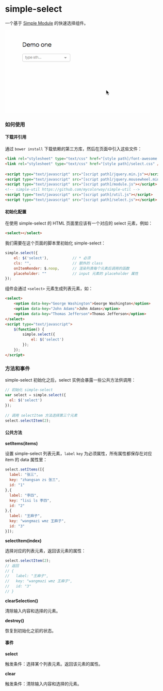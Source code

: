 simple-select
=============

一个基于 [Simple Module](https://github.com/mycolorway/simple-module) 的快速选择组件。

![Demo Gif](https://raw.githubusercontent.com/mycolorway/simple-select/master/demo.gif)

### 如何使用

#### 下载并引用

通过 `bower install` 下载依赖的第三方库，然后在页面中引入这些文件：

```html
<link rel="stylesheet" type="text/css" href="[style path]/font-awesome.css" />
<link rel="stylesheet" type="text/css" href="[style path]/select.css" />

<script type="text/javascript" src="[script path]/jquery.min.js"></script>
<script type="text/javascript" src="[script path]/jquery.mousewheel.min.js"></script>
<script type="text/javascript" src="[script path]/module.js"></script>
<!-- simple-util https://github.com/mycolorway/simple-util -->
<script type="text/javascript" src="[script path]/util.js"></script>
<script type="text/javascript" src="[script path]/select.js"></script>
```

#### 初始化配置

在使用 simple-select 的 HTML 页面里应该有一个对应的 select 元素，例如：

```html
<select></select>
```

我们需要在这个页面的脚本里初始化 simple-select：

```javascript
simple.select({
    el: $('select'),           // * 必须
    cls: "",                   // 额外的 class
    onItemRender: $.noop,      // 渲染列表每个元素后调用的函数
    placeholder: ""            // input 元素的 placeholder 属性
});
```

组件会通过 `<select>` 元素生成列表元素，如：

```html
<select>
    <option data-key="George Washington">George Washington</option>
    <option data-key="John Adams">John Adams</option>
    <option data-key="Thomas Jefferson">Thomas Jefferson</option>
</select>
<script type="text/javascript">
    $(function() {
        simple.select({
            el: $('select')
        });
    });
</script>
```

### 方法和事件

simple-select 初始化之后，select 实例会暴露一些公共方法供调用：

```javascript
// 初始化 simple-select
var select = simple.select({
  el: $('select')
});

// 调用 selectItem 方法选择第三个元素
select.selectItem(2);
```

#### 公共方法

**setItems(items)**

设置 simple-select 列表元素，`label` `key` 为必须属性，所有属性都保存在对应 item 的 data 属性里：

```javascript
select.setItems([{
  label: "张三",
  key: "zhangsan zs 张三",
  id: "1"
},{
  label: "李四",
  key: "lisi ls 李四",
  id: "2"
},{
  label: "王麻子",
  key: "wangmazi wmz 王麻子",
  id: "3"
}]);
```

**selectItem(index)**

选择对应的列表元素，返回该元素的属性：

```javascript
select.selectItem(2);
// 返回
// {
//   label: "王麻子",
//   key: "wangmazi wmz 王麻子",
//   id: "3"
// }
```

**clearSelection()**

清除输入内容和选择的元素。

**destroy()**

恢复到初始化之前的状态。


#### 事件

**select**

触发条件：选择某个列表元素。返回该元素的属性。

**clear**

触发条件：清除输入内容和选择的元素。


